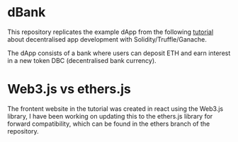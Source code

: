 # dBank 

This repository replicates the example dApp from the following [tutorial](https://www.youtube.com/watch?v=xWFba_9QYmc&t=5417s) about decentralised app development with Solidity/Truffle/Ganache.  

The dApp consists of a bank where users can deposit ETH and earn interest in a new token DBC (decentralised bank currency).

# Web3.js vs ethers.js

The frontent website in the tutorial was created in react using the Web3.js library, I have been working on updating this to the ethers.js library for forward compatibility, which can be found in the ethers branch of the repository.
